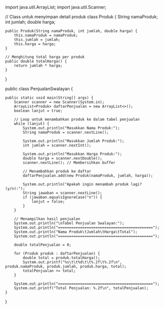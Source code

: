 import java.util.ArrayList;
import java.util.Scanner;

// Class untuk menyimpan detail produk
class Produk {
    String namaProduk;
    int jumlah;
    double harga;

    public Produk(String namaProduk, int jumlah, double harga) {
        this.namaProduk = namaProduk;
        this.jumlah = jumlah;
        this.harga = harga;
    }

    // Menghitung total harga per produk
    public double totalHarga() {
        return jumlah * harga;
    }
}

public class PenjualanSwalayan {

    public static void main(String[] args) {
        Scanner scanner = new Scanner(System.in);
        ArrayList<Produk> daftarPenjualan = new ArrayList<>();
        boolean lanjut = true;

        // Loop untuk menambahkan produk ke dalam tabel penjualan
        while (lanjut) {
            System.out.println("Masukkan Nama Produk:");
            String namaProduk = scanner.nextLine();

            System.out.println("Masukkan Jumlah Produk:");
            int jumlah = scanner.nextInt();

            System.out.println("Masukkan Harga Produk:");
            double harga = scanner.nextDouble();
            scanner.nextLine(); // Membersihkan buffer

            // Menambahkan produk ke daftar
            daftarPenjualan.add(new Produk(namaProduk, jumlah, harga));

            System.out.println("Apakah ingin menambah produk lagi? (y/n):");
            String jawaban = scanner.nextLine();
            if (jawaban.equalsIgnoreCase("n")) {
                lanjut = false;
            }
        }

        // Menampilkan hasil penjualan
        System.out.println("\nTabel Penjualan Swalayan:");
        System.out.println("===========================================");
        System.out.println("Nama Produk\tJumlah\tHarga\tTotal");
        System.out.println("===========================================");

        double totalPenjualan = 0;

        for (Produk produk : daftarPenjualan) {
            double total = produk.totalHarga();
            System.out.printf("%s\t\t%d\t\t%.2f\t%.2f\n", produk.namaProduk, produk.jumlah, produk.harga, total);
            totalPenjualan += total;
        }

        System.out.println("===========================================");
        System.out.printf("Total Penjualan: %.2f\n", totalPenjualan);
    }
}
